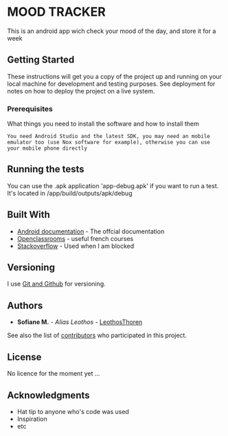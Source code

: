 # MOOD TRACKER

This is an android app wich check your mood of the day, and store it for a week

## Getting Started

These instructions will get you a copy of the project up and running on your local machine for development and testing purposes. See deployment for notes on how to deploy the project on a live system.

### Prerequisites

What things you need to install the software and how to install them

```
You need Android Studio and the latest SDK, you may need an mobile emulator too (use Nox software for example), otherwise you can use your mobile phone directly
```

## Running the tests

You can use the .apk application 'app-debug.apk' if you want to run a test. It's located in /app/build/outputs/apk/debug

## Built With

* [Android documentation](https://developer.android.com/guide/index.html) - The offcial documentation
* [Openclassrooms](https://openclassrooms.com/courses/developpez-votre-premiere-application-android) - useful french courses
* [Stackoverflow](https://stackoverflow.com/) - Used when I am blocked


## Versioning

I use [Git and Github](https://gist.github.com/) for versioning. 

## Authors

* **Sofiane M.** - *Alias Leothos* - [LeothosThoren](https://github.com/LeothosThoren)

See also the list of [contributors](https://github.com/your/project/contributors) who participated in this project.

## License

No licence for the moment yet ...

## Acknowledgments

* Hat tip to anyone who's code was used
* Inspiration
* etc

